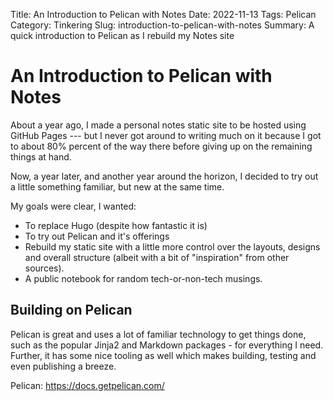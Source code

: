 Title: An Introduction to Pelican with Notes
Date: 2022-11-13
Tags: Pelican
Category: Tinkering
Slug: introduction-to-pelican-with-notes
Summary: A quick introduction to Pelican as I rebuild my Notes site

# An Introduction to Pelican with Notes
About a year ago, I made a personal notes static site to be hosted using GitHub
Pages --- but I never got around to writing much on it because I got to about
80% percent of the way there before giving up on the remaining things at hand.

Now, a year later, and another year around the horizon, I decided to try out a
little something familiar, but new at the same time.

My goals were clear, I wanted:
* To replace Hugo (despite how fantastic it is)
* To try out Pelican and it's offerings
* Rebuild my static site with a little more control over the layouts, designs
and overall structure (albeit with a bit of "inspiration" from other sources).
* A public notebook for random tech-or-non-tech musings.


## Building on Pelican
Pelican is great and uses a lot of familiar technology to get things done, such
as the popular Jinja2 and Markdown packages - for everything I need. Further, it
has some nice tooling as well which makes building, testing and even publishing
a breeze.

Pelican: https://docs.getpelican.com/
